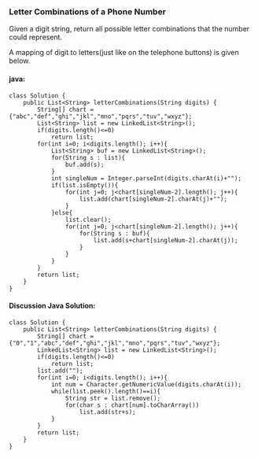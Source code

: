 ### Letter Combinations of a Phone Number

Given a digit string, return all possible letter combinations that the number could represent.

A mapping of digit to letters(just like on the telephone buttons) is given below.

#### java:

	class Solution {
	    public List<String> letterCombinations(String digits) {
	        String[] chart = {"abc","def","ghi","jkl","mno","pqrs","tuv","wxyz"};
	        List<String> list = new LinkedList<String>();
	        if(digits.length()<=0)
	            return list;
	        for(int i=0; i<digits.length(); i++){
	            List<String> buf = new LinkedList<String>();
	            for(String s : list){
	                buf.add(s);
	            }
	            int singleNum = Integer.parseInt(digits.charAt(i)+"");
	            if(list.isEmpty()){
	                for(int j=0; j<chart[singleNum-2].length(); j++){
	                    list.add(chart[singleNum-2].charAt(j)+"");
	                }
	            }else{
	                list.clear();
	                for(int j=0; j<chart[singleNum-2].length(); j++){
	                    for(String s : buf){
	                        list.add(s+chart[singleNum-2].charAt(j));
	                    }
	                }
	            }
	        }
	        return list;
	    }
	}

#### Discussion Java Solution:
 
	class Solution {
	    public List<String> letterCombinations(String digits) {
	        String[] chart = {"0","1","abc","def","ghi","jkl","mno","pqrs","tuv","wxyz"};
	        LinkedList<String> list = new LinkedList<String>();
	        if(digits.length()<=0)
	            return list;
	        list.add("");
	        for(int i=0; i<digits.length(); i++){
	            int num = Character.getNumericValue(digits.charAt(i));
	            while(list.peek().length()==i){
	                String str = list.remove();
	                for(char s : chart[num].toCharArray())
	                    list.add(str+s);
	            }
	        }
	        return list;
	    }
	}